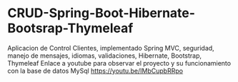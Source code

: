 # CRUD-Spring-Boot-Hibernate-Bootsrap-Thymeleaf
Aplicacion de Control Clientes, implementado Spring MVC, seguridad, manejo de mensajes, idiomas, validaciones, Hibernate, Bootstrap, Thymeleaf
Enlace a youtube para observar el proyecto y su funcionamiento con la base de datos MySql
https://youtu.be/IMbCupbRRpo
